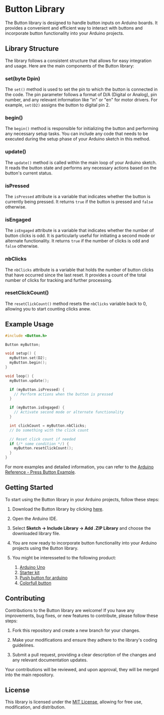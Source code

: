 # Button Library

The Button library is designed to handle button inputs on Arduino boards. It provides a convenient and efficient way to interact with buttons and incorporate button functionality into your Arduino projects.

## Library Structure

The library follows a consistent structure that allows for easy integration and usage. Here are the main components of the Button library:

### set(byte Dpin)

The `set()` method is used to set the pin to which the button is connected in the code. The pin parameter follows a format of D/A (Digital or Analog), pin number, and any relevant information like "in" or "en" for motor drivers. For example, `set(D2)` assigns the button to digital pin 2.

### begin()

The `begin()` method is responsible for initializing the button and performing any necessary setup tasks. You can include any code that needs to be executed during the setup phase of your Arduino sketch in this method.

### update()

The `update()` method is called within the main loop of your Arduino sketch. It reads the button state and performs any necessary actions based on the button's current status.

### isPressed

The `isPressed` attribute is a variable that indicates whether the button is currently being pressed. It returns `true` if the button is pressed and `false` otherwise.

### isEngaged

The `isEngaged` attribute is a variable that indicates whether the number of button clicks is odd. It is particularly useful for initiating a second mode or alternate functionality. It returns `true` if the number of clicks is odd and `false` otherwise.

### nbClicks

The `nbClicks` attribute is a variable that holds the number of button clicks that have occurred since the last reset. It provides a count of the total number of clicks for tracking and further processing.

### resetClickCount()

The `resetClickCount()` method resets the `nbClicks` variable back to 0, allowing you to start counting clicks anew.

## Example Usage

```cpp
#include <Button.h>

Button myButton;

void setup() {
  myButton.set(D2);
  myButton.begin();
}

void loop() {
  myButton.update();

  if (myButton.isPressed) {
    // Perform actions when the button is pressed
  }

  if (myButton.isEngaged) {
    // Activate second mode or alternate functionality
  }

  int clickCount = myButton.nbClicks;
  // Do something with the click count

  // Reset click count if needed
  if (/* some condition */) {
    myButton.resetClickCount();
  }
}
```

For more examples and detailed information, you can refer to the [Arduino Reference - Press Button Example](https://docs.arduino.cc/built-in-examples/digital/Button).

## Getting Started

To start using the Button library in your Arduino projects, follow these steps:

1. Download the Button library by clicking [here](https://github.com/username/button-library/archive/main.zip).

2. Open the Arduino IDE.

3. Select **Sketch → Include Library → Add .ZIP Library** and choose the downloaded library file.

4. You are now ready to incorporate button functionality into your Arduino projects using the Button library.

5. You might be interesseted to the following product:
   1. [Arduino Uno](https://amzn.to/3Q3OnJc)
   2. [Starter kit](https://amzn.to/44T1EIL)
   3. [Push button for arduino](https://amzn.to/3pKBLMo)
   4. [Colorfull button](https://amzn.to/3rBTC8H)

## Contributing

Contributions to the Button library are welcome! If you have any improvements, bug fixes, or new features to contribute, please follow these steps:

1. Fork this repository and create a new branch for your changes.

2. Make your modifications and ensure they adhere to the library's coding guidelines.

3. Submit a pull request, providing a clear description of the changes and any relevant documentation updates.

Your contributions will be reviewed, and upon approval, they will be merged into the main repository.


## License

This library is licensed under the [MIT License](LICENSE), allowing for free use, modification, and distribution.

